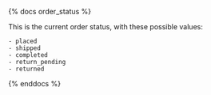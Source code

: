 {% docs order_status %}

This is the current order status, with these possible values:

    - placed
    - shipped
    - completed
    - return_pending
    - returned

{% enddocs %}